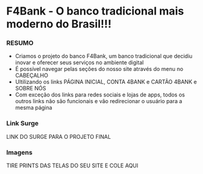# F4Bank - O banco tradicional mais moderno do Brasil!!!

### RESUMO
- Criamos o projeto do banco F4Bank, um banco tradicional que decidiu inovar e oferecer seus serviços no ambiente digital
- É possível navegar pelas seções do nosso site através do menu no CABEÇALHO
- Ultilizando os links PÁGINA INICIAL, CONTA 4BANK e CARTÃO 4BANK e SOBRE NÓS
- Com exceção dos links para redes sociais e lojas de apps, todos os outros links não são funcionais e vão redirecionar o usuário para a mesma página

### Link Surge 
LINK DO SURGE PARA O PROJETO FINAL

### Imagens
TIRE PRINTS DAS TELAS DO SEU SITE E COLE AQUI
